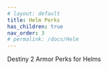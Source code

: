 ```yaml
---
# layout: default
title: Helm Perks
has_children: true
nav_order: 3
# permalink: /docs/Helm
---
```


Destiny 2 Armor Perks for Helms
